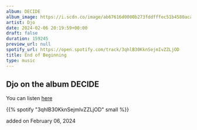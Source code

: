 ```yaml
---
album: DECIDE
album_image: https://i.scdn.co/image/ab67616d0000b273fddfffec51b4580acae727c1
artist: Djo
date: 2024-02-06 20:19:59+00:00
draft: false
duration: 159245
preview_url: null
spotify_url: https://open.spotify.com/track/3qhlB30KknSejmIvZZLjOD
title: End of Beginning
type: music
---
```



## Djo on the album DECIDE

You can listen [here](https://open.spotify.com/track/3qhlB30KknSejmIvZZLjOD)

{{% spotify "3qhlB30KknSejmIvZZLjOD" small %}}

added on February 06, 2024